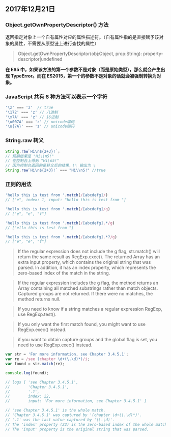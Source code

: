 ## 2017年12月21日

### Object.getOwnPropertyDescriptor() 方法
返回指定对象上一个自有属性对应的属性描述符。（自有属性指的是直接赋予该对象的属性，不需要从原型链上进行查找的属性）

> Object.getOwnPropertyDescriptor(obj:Object, prop:String): property-descriptor|undefined 

**在 ES5 中，如果该方法的第一个参数不是对象（而是原始类型），那么就会产生出现 TypeError。而在 ES2015，第一个的参数不是对象的话就会被强制转换为对象。**


### JavaScript 共有 6 种方法可以表示一个字符
``` js
'\z' === 'z'  // true
'\172' === 'z' // 八进制
'\x7A' === 'z' // 16进制
'\u007A' === 'z' // unicode编码
'\u{7A}' === 'z' // unicode编码
```


### String.raw 转义
```js
String.raw`Hi\n${2+3}!`; 
// 预期结果是 "Hi\\n5!"
// 在控制台上得到 "Hi\n5!"
// 因为控制台返回的是转义后的结果，\\ 输出为 \
String.raw`Hi\n${2+3}!` === "Hi\\n5!" //true
```

### 正则的用法

```js
'hello this is test from '.match(/[abcdefg]/) 
// ["e", index: 1, input: "hello this is test from "]

'hello this is test from '.match(/[abcdefg]/g)
// ["e", "e", "f"]

'hello this is test from '.match(/[abcdefg].*/g)
// ["ello this is test from "]

'hello this is test from '.match(/[abcdefg].*?/g)
// ["e", "e", "f"]
```
> If the regular expression does not include the g flag, str.match() will return the same result as RegExp.exec(). The returned Array has an extra input property, which contains the original string that was parsed. In addition, it has an index property, which represents the zero-based index of the match in the string.

> If the regular expression includes the g flag, the method returns an Array containing all matched substrings rather than match objects. Captured groups are not returned. If there were no matches, the method returns null.

> If you need to know if a string matches a regular expression RegExp, use RegExp.test().

> If you only want the first match found, you might want to use RegExp.exec() instead. 

>if you want to obtain capture groups and the global flag is set, you need to use RegExp.exec() instead.


```js
var str = 'For more information, see Chapter 3.4.5.1';
var re = /see (chapter \d+(\.\d)*)/i;
var found = str.match(re);

console.log(found);

// logs [ 'see Chapter 3.4.5.1',
//        'Chapter 3.4.5.1',
//        '.1',
//        index: 22,
//        input: 'For more information, see Chapter 3.4.5.1' ]

// 'see Chapter 3.4.5.1' is the whole match.
// 'Chapter 3.4.5.1' was captured by '(chapter \d+(\.\d)*)'.
// '.1' was the last value captured by '(\.\d)'.
// The 'index' property (22) is the zero-based index of the whole match.
// The 'input' property is the original string that was parsed.
```



